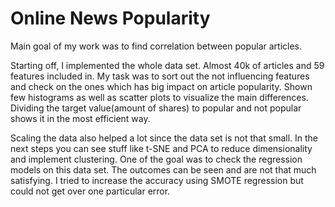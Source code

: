 # Online News Popularity
Main goal of my work was to find correlation between popular articles.

Starting off, I implemented the whole data set. Almost 40k of articles and 59 features included in.
My task was to sort out the not influencing features and check on the ones which has big impact on article popularity. Shown few histograms as well as scatter plots to visualize the main differences. Dividing the target value(amount of shares) to popular and not popular shows it in the most efficient way.

Scaling the data also helped a lot since the data set is not that small.
In the next steps you can see stuff like t-SNE and PCA to reduce dimensionality and implement clustering. 
One of the goal was to check the regression models on this data set. The outcomes can be seen and are not that much satisfying. I tried to increase the accuracy using SMOTE regression but could not get over one particular error.


